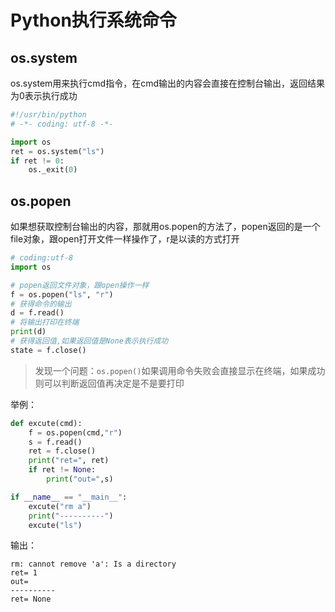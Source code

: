 # Python执行系统命令

## os.system

os.system用来执行cmd指令，在cmd输出的内容会直接在控制台输出，返回结果为0表示执行成功

```python
#!/usr/bin/python
# -*- coding: utf-8 -*-

import os
ret = os.system("ls")
if ret != 0:
    os._exit(0)
```

## os.popen

如果想获取控制台输出的内容，那就用os.popen的方法了，popen返回的是一个file对象，跟open打开文件一样操作了，r是以读的方式打开

```python
# coding:utf-8
import os

# popen返回文件对象，跟open操作一样
f = os.popen("ls", "r")
# 获得命令的输出
d = f.read()
# 将输出打印在终端
print(d)
# 获得返回值,如果返回值是None表示执行成功
state = f.close()
```

> 发现一个问题：`os.popen()`如果调用命令失败会直接显示在终端，如果成功则可以判断返回值再决定是不是要打印

举例：

```python
def excute(cmd):
    f = os.popen(cmd,"r")
    s = f.read()
    ret = f.close()
    print("ret=", ret)
    if ret != None:
        print("out=",s)

if __name__ == "__main__":
    excute("rm a")
    print("----------")
    excute("ls")
```

输出：

    rm: cannot remove 'a': Is a directory
    ret= 1
    out=
    ----------
    ret= None